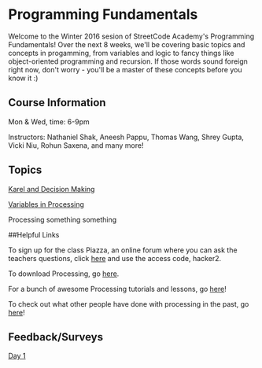 # Programming Fundamentals

Welcome to the Winter 2016 sesion of StreetCode Academy's Programming Fundamentals! Over the next 8 weeks, we'll be covering basic topics and concepts in progamming, from variables and logic to fancy things like object-oriented programming and recursion. If those words sound foreign right now, don't worry - you'll be a master of these concepts before you know it :)

## Course Information
Mon & Wed, time: 6-9pm

Instructors: Nathaniel Shak, Aneesh Pappu, Thomas Wang, Shrey Gupta, Vicki Niu, Rohun Saxena, and many more!

## Topics

[Karel and Decision Making](karel-controlflow/)

[Variables in Processing](processing-variables/)

Processing something something

##Helpful Links

To sign up for the class Piazza, an online forum where you can ask the teachers questions, click [here](piazza.com/streetcode_academy/winter2016/cs101?token=BSszBTTCP0l) and use the access code, hacker2.

To download Processing, go [here](https://processing.org/download/?processing).

For a bunch of awesome Processing tutorials and lessons, go [here](https://processing.org/tutorials/)!

To check out what other people have done with processing in the past, go [here](http://www.openprocessing.org/)!

## Feedback/Surveys

[Day 1](https://docs.google.com/forms/d/1bU1ze9t2kFa4p0rzNSQCMbUzr_5jfzW51jt0CBDY5-A/viewform)

